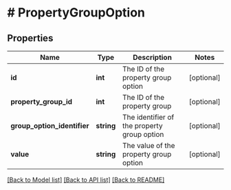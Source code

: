 # # PropertyGroupOption

## Properties

Name | Type | Description | Notes
------------ | ------------- | ------------- | -------------
**id** | **int** | The ID of the property group option | [optional]
**property_group_id** | **int** | The ID of the property group | [optional]
**group_option_identifier** | **string** | The identifier of the property group option | [optional]
**value** | **string** | The value of the property group option | [optional]

[[Back to Model list]](../../README.md#models) [[Back to API list]](../../README.md#endpoints) [[Back to README]](../../README.md)
